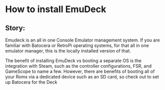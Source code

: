 # How to install EmuDeck 

## Story:
Emudeck is an all in one Console Emulator management system.  If you are familiar with Batocera or RetroPi operating systems,
for that all in one emulator manager, this is the locally installed version of that.  

The benefit of installing EmuDeck vs booting a separate OS is the integration with Steam, such as the controller configurations, FSR, and GameScope to name a few.
However, there are benefits of booting all of your Roms via a dedicated device such as an SD card, so check out <Link to article> to set up Batocera for the Deck

